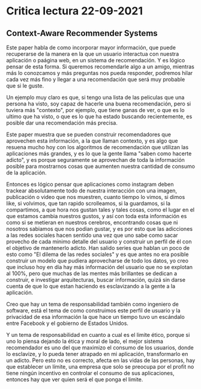 # Critica lectura 22-09-2021
## Context-Aware Recommender Systems 

Este paper habla de como incorporar mayor información, que puede recuperarse de la manera en la que un usuario interactua con nuestra aplicación o paágina web, en un sistema de recomendación. Y es lógico pensar de esta forma. Si queremos recomendarle algo a un amigo, mientras más lo conozcamos y más preguntas nos pueda responder, podremos hilar cada vez más fino y llegar a una recomendación que será muy probable que si le guste.

Un ejemplo muy claro es que, si tengo una lista de las peliculas que una persona ha visto, soy capaz de hacerle una buena recomendación, pero si tuviera más "contexto", por ejemplo, que tiene ganas de ver, o que es lo ultimo que ha visto, o que es lo que ha estado buscando recientemente, es posible dar una recomendación más precisa. 

Este paper muestra que se pueden construir recomendadores que aprovechen esta información, a la que llaman contexto, y es algo que resuena mucho hoy con los algoritmos de recomendación que utilizan las aplicaciones más grandes, y es lo que la gente llama "saben como hacerte adicto", y es porque seguramente se aprovechan de toda la información posible para mostrarnos cosas que aumenten nuestra cantidad de consumo de la aplicación.

Entonces es lógico pensar que aplicaciones como instagram deben trackear absolutamente todo de nuestra interacción con una imagen, publicación o video que nos muestren, cuanto tiempo lo vimos, si dimos like, si volvimos, que tan rapido scrolleamos, si la guardamos, si la compartimos, a que hora nos gustan tales y tales cosas, como el lugar en el que estamos cambia nuestros gustos, y así con toda esta información es como si se metieran en nuestros cerebros, encontrando cosas que ni nosotros sabiamos que nos podian gustar, y es por esto que las adicciones a las redes sociales hacen sentido una vez que uno sabe como sacar provecho de cada minimo detalle del usuario y construir un perfil de él con el objetivo de mantenerlo adicto. Han salido series que hablan un poco de esto como "El dilema de las redes sociales" y es que antes no era posible construir un modelo que pudiera aprovecharse de todo los datos, yo creo que incluso hoy en día hay más información del usuario que no se explotan al 100%, pero que muchas de las mentes más brillantes se dedican a construir, e investigar arquitecturas, buscar información, quizá sin darse cuenta de que lo que estan haciendo es esclavizando a la gente a la aplicación. 

Creo que hay un tema de responsabilidad también como ingeniero de software, está el tema de como construimos este perfil de usuario y la privacidad de esa información la que hace un tiempo tuvo un escándalo entre Facebook y el gobierno de Estados Unidos. 

Y un tema de responsabilidad en cuanto a cual es el limite ético, porque si uno lo piensa dejando la ética y moral de lado, el mejor sistema recomendador es uno del que maximizo el consumo de los usuarios, donde lo esclavize, y lo pueda tener atrapado en mi aplicación, transformarlo en un adicto. Pero esto no es correcto, afecta en las vidas de las personas, hay que establecer un límite, una empresa que solo se preocupa por el profit no tiene ningún incentivo en controlar el consumo de sus aplicaciones, entonces hay que ver quien será el que ponga el limite.
